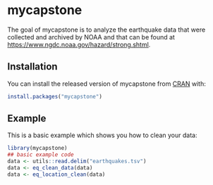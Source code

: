 
<!-- README.md is generated from README.Rmd. Please edit that file -->

# mycapstone

<!-- badges: start -->
<!-- badges: end -->

The goal of mycapstone is to analyze the earthquake data that were
collected and archived by NOAA and that can be found at
<https://www.ngdc.noaa.gov/hazard/strong.shtml>.

## Installation

You can install the released version of mycapstone from
[CRAN](https://CRAN.R-project.org) with:

``` r
install.packages("mycapstone")
```

## Example

This is a basic example which shows you how to clean your data:

``` r
library(mycapstone)
## basic example code
data <- utils::read.delim("earthquakes.tsv")
data <- eq_clean_data(data)
data <- eq_location_clean(data)
```
